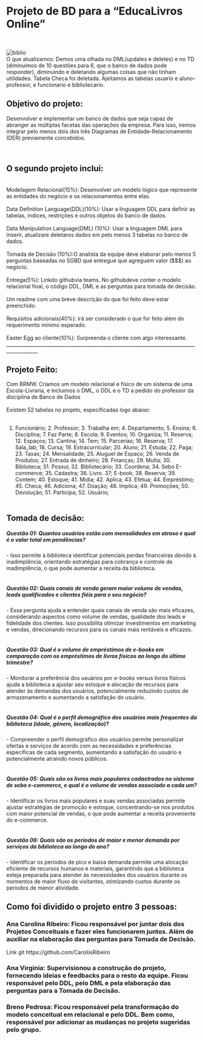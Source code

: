 # Projeto de BD para a “EducaLivros Online”
<br>

![biblio](https://github.com/ashtarts/proj2_BancodeDados/blob/main/biblio.gif)
<br>
O que atualizamos: Demos uma olhada no DML(updates e deletes) e no TD (diminuimos de 10 questões para 6, que o banco de dados pode responder), diminuindo e deletando algumas coisas que não tinham utilidades. Tabela Checa foi deletada. Ajeitamos as tabelas usuario e aluno-professor, e funcionario e bibliotecario.
<br>

## Objetivo do projeto:
Desenvolver e implementar um banco de dados que seja capaz de abranger as múltiplas facetas das operações da empresa. Para isso, iremos integrar pelo menos dois dos três Diagramas de Entidade-Relacionamento (DER) previamente concebidos. 
<br>

<br>

 ## O segundo projeto inclui:
<br>
Modelagem Relacional(15%): Desenvolver um modelo lógico que represente as entidades do negócio e os relacionamentos entre elas.
<br>
<br>
Data Definition Language(DDL)(10%): Usar a linguagem DDL para definir as tabelas, índices, restrições e outros objetos do banco de dados.
<br>
<br>
Data Manipulation Language(DML) (10%): Usar a linguagem DML para inserir, atualizare deletaros dados em pelo menos 3 tabelas no banco de dados.
<br>
<br>
Tomada de Decisão (10%):O analista da equipe deve elaborar pelo menos 5 perguntas baseadas no SGBD que entregue que agreguem valor ($$$) ao negócio.
<br>
<br>
Entrega(5%): Linkdo githubvia teams. No githubdeve conter o modelo relacional final, o código DDL, DML e as perguntas para tomada de decisão. 
<br>
<br>
Um readme com uma breve descrição do que foi feito deve estar preenchido.
<br>
<br>
Requisitos adicionais(40%): irá ser considerado o que for feito além do requerimento mínimo esperado.
<br>
<br>
Easter Egg ao cliente(10%): Surpreenda o cliente com algo interessante.
___________________________________________________________________________________________

## Projeto Feito:

 Com BRMW. Criamos um modelo relacional e físico de um sistema de uma Escola-Livraria, e incluimos o DML, o DDL e o TD a pedido do professor da disciplina de Banco de Dados
 <br>
 <br>
 Existem 52 tabelas no projeto, especificadas logo abaixo:
<br>
<br>
1. Funcionário; 2. Professor; 3. Trabalha em; 4. Departamento; 5. Ensina; 6. Disciplina; 7. Faz Parte; 8. Escola; 9. Eventos; 10. Organiza; 11. Reserva; 12. Espaços; 13. Cantina; 14. Tem; 15. Parcerias; 16. Reserva; 17. Sala_lab; 18. Cursa; 19. Extracurricular; 20. Aluno; 21. Estuda; 22. Paga; 23. Taxas; 24. Mensalidade; 25. Aluguel de Espaço; 26.  Venda de Produtos; 27. Entrada de dinheiro; 28. Finanças; 29. Multa; 30. Biblioteca; 31. Possui; 32. Bibliotecário; 33. Coordena; 34. Sebo E-commerce; 35. Cadastra; 36. Livro. 37; E-book; 38. Reserva; 39. Contem; 40. Estoque; 41. Midia; 42. Aplica; 43. Efetua; 44. Empréstimo; 45. Checa; 46. Adiciona; 47. Doação; 48. Implica; 49. Promoções; 50. Devolução; 51. Participa; 52. Usuário;
   <br>
   <br>
<h2>Tomada de decisão:</h2>
<h5>Questão 01: Quantos usuários estão com mensalidades em atraso e qual é o valor total em pendências?</h5>
- Isso permite à biblioteca identificar potenciais perdas financeiras devido à inadimplência, orientando estratégias para cobrança e controle de inadimplência, o que pode aumentar a receita da biblioteca.<br>
<br>
<h5>Questão 02: Quais canais de venda geram maior volume de vendas, leads qualificados e clientes fiéis para o seu negócio?</h5>
- Essa pergunta ajuda a entender quais canais de venda são mais eficazes, considerando aspectos como volume de vendas, qualidade dos leads e fidelidade dos clientes. Isso possibilita otimizar investimentos em marketing e vendas, direcionando recursos para os canais mais rentáveis e eficazes.
<br>
<br>
<h5>Questão 03: Qual é o volume de empréstimos de e-books em comparação com os empréstimos de livros físicos ao longo do último trimestre?</h5>
- Monitorar a preferência dos usuários por e-books versus livros físicos ajuda a biblioteca a ajustar seu estoque e alocação de recursos para atender às demandas dos usuários, potencialmente reduzindo custos de armazenamento e aumentando a satisfação do usuário.
<br>
<br>
<h5>Questão 04: Qual é o perfil demográfico dos usuários mais frequentes da biblioteca (idade, gênero, localização)?</h5>
- Compreender o perfil demográfico dos usuários permite personalizar ofertas e serviços de acordo com as necessidades e preferências específicas de cada segmento, aumentando a satisfação do usuário e potencialmente atraindo novos públicos.
<br>
<br>
<h5>Questão 05: Quais são os livros mais populares cadastrados no sistema de sebo e-commerce, e qual é o volume de vendas associado a cada um?</h5>
- Identificar os livros mais populares e suas vendas associadas permite ajustar estratégias de promoção e estoque, concentrando-se nos produtos com maior potencial de vendas, o que pode aumentar a receita proveniente do e-commerce.
<br>
<br>
<h5>Questão 06: Quais são os períodos de maior e menor demanda por serviços da biblioteca ao longo do ano?</h5>
- Identificar os períodos de pico e baixa demanda permite uma alocação eficiente de recursos humanos e materiais, garantindo que a biblioteca esteja preparada para atender às necessidades dos usuários durante os momentos de maior fluxo de visitantes, otimizando custos durante os períodos de menor atividade.

## Como foi dividido o projeto entre 3 pessoas:

<h3>Ana Carolina Ribeiro: Ficou responsável por juntar dois dos Projetos Conceituais e fazer eles funcionarem juntos. Além de auxiliar na elaboração das perguntas para Tomada de Decisão. </h3> 
<h8>Link git https://github.com/CaroliisRibeiro </h8>

<h3>Ana Virgínia: Supervisionou a construção do projeto, fornecendo ideias e feedbacks para o resto da equipe. Ficou responsável pelo DDL, pelo DML e pela elaboração das perguntas para a Tomada de Decisão. </h3>

<h3>Breno Pedrosa: Ficou responsável pela transformação do modelo conceitual em relacional e pelo DDL. Bem como, responsável por adicionar as mudanças no projeto sugeridas pelo grupo. </h3>

